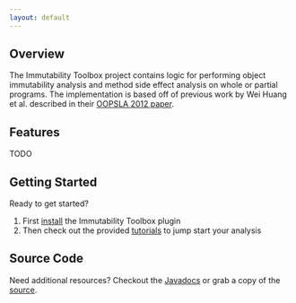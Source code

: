 ```yaml
---
layout: default
---
```


## Overview
The Immutability Toolbox project contains logic for performing object immutability analysis and method side effect analysis on whole or partial programs. The implementation is based off of previous work by Wei Huang et al. described in their [OOPSLA 2012 paper](https://huangw5.github.io/docs/oopsla12.pdf).

## Features
TODO

## Getting Started
Ready to get started?

1. First [install](/immutability-toolbox/install) the Immutability Toolbox plugin
2. Then check out the provided [tutorials](/immutability-toolbox/tutorials) to jump start your analysis

## Source Code
Need additional resources?  Checkout the [Javadocs](/immutability-toolbox/javadoc/index.html) or grab a copy of the [source](https://github.com/EnSoftCorp/immutability-toolbox).